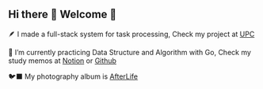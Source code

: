 ## Hi there 👋 Welcome 🦉

🪶 I made a full-stack system for task processing, Check my project at [UPC](https://github.com/comevback/UPC-node.git)

🪽 I’m currently practicing Data Structure and Algorithm with Go, Check my study memos at [Notion](https://quaint-fascinator-7a3.notion.site/DSA-memos-ef3bd2078fda4d8281a406e8989215af?pvs=4) or [Github](https://github.com/comevback/leetcode.git)

🐦‍⬛ My photography album is [AfterLife](https://afterlife-art.vercel.app/)